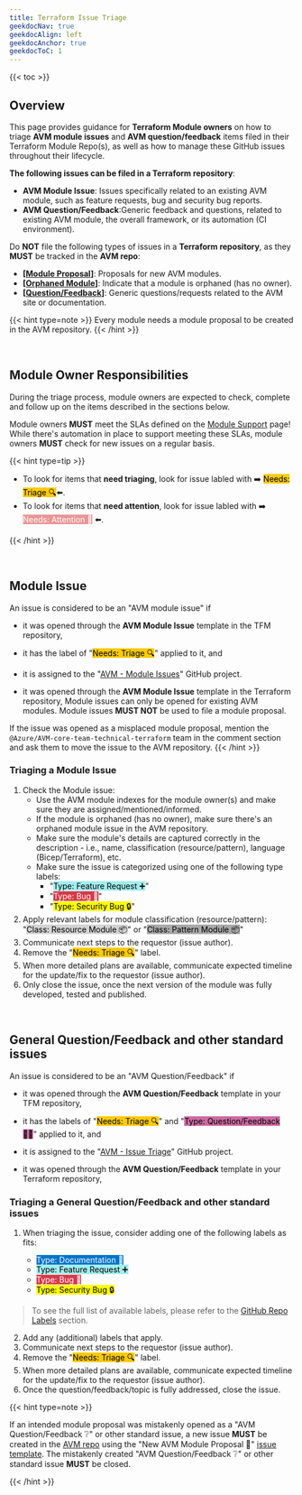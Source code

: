 ```yaml
---
title: Terraform Issue Triage
geekdocNav: true
geekdocAlign: left
geekdocAnchor: true
geekdocToC: 1
---
```


{{< toc >}}

## Overview

This page provides guidance for **Terraform Module owners** on how to triage **AVM module issues** and **AVM question/feedback** items filed in their Terraform Module Repo(s), as well as how to manage these GitHub issues throughout their lifecycle.

**The following issues can be filed in a Terraform repository**:

- **AVM Module Issue**: Issues specifically related to an existing AVM module, such as feature requests, bug and security bug reports.
- **AVM Question/Feedback**:Generic feedback and questions, related to existing AVM module, the overall framework, or its automation (CI environment).

Do **NOT** file the following types of issues in a **Terraform repository**, as they **MUST** be tracked in the **AVM repo**:

- **\[[Module Proposal](https://aka.ms/AVM/ModuleProposal)]**: Proposals for new AVM modules.
- **\[[Orphaned Module](https://aka.ms/AVM/OrphanedModule)]**: Indicate that a module is orphaned (has no owner).
- **\[[Question/Feedback](https://aka.ms/AVM/QuestionFeedback)]**: Generic questions/requests related to the AVM site or documentation.

{{< hint type=note >}}
Every module needs a module proposal to be created in the AVM repository.
{{< /hint >}}

<br>

## Module Owner Responsibilities

During the triage process, module owners are expected to check, complete and follow up on the items described in the sections below.

Module owners **MUST** meet the SLAs defined on the [Module Support](/Azure-Verified-Modules/help-support/module-support/) page! While there's automation in place to support meeting these SLAs, module owners **MUST** check for new issues on a regular basis.

{{< hint type=tip >}}

- To look for items that **need triaging**, look for issue labled with ➡️ <mark style="background-color:#FBCA04;">Needs: Triage 🔍</mark>⬅️.
- To look for items that **need attention**, look for issue labled with ➡️ <mark style="background-color:#E99695;color:white;">Needs: Attention 👋</mark> ⬅️.

{{< /hint >}}

<br>

## Module Issue

An issue is considered to be an "AVM module issue" if

- it was opened through the **AVM Module Issue** template in the TFM repository,
- it has the label of "<mark style="background-color:#FBCA04;">Needs: Triage 🔍</mark>" applied to it, and
- it is assigned to the "[AVM - Module Issues](https://github.com/orgs/Azure/projects/566)" GitHub project.

- it was opened through the **AVM Module Issue** template in the Terraform repository,
Module issues can only be opened for existing AVM modules. Module issues **MUST NOT** be used to file a module proposal.

If the issue was opened as a misplaced module proposal, mention the `@Azure/AVM-core-team-technical-terraform` team in the comment section and ask them to move the issue to the AVM repository.
{{< /hint >}}

### Triaging a Module Issue

1. Check the Module issue:
    - Use the AVM module indexes for the module owner(s) and make sure they are assigned/mentioned/informed.
    - If the module is orphaned (has no owner), make sure there's an orphaned module issue in the AVM repository.
    - Make sure the module's details are captured correctly in the description - i.e., name, classification (resource/pattern), language (Bicep/Terraform), etc.
    - Make sure the issue is categorized using one of the following type labels:
      - "<mark style="background-color:#A2EEEF;">Type: Feature Request ➕</mark>"
      - "<mark style="background-color:#D73A4A;color:white;">Type: Bug 🐛</mark>"
      - "<mark style="background-color:#FFFF00;">Type: Security Bug 🔒</mark>"
2. Apply relevant labels for module classification (resource/pattern): "<mark style="background-color:#D3D3D3;">Class: Resource Module 📦</mark>" or "<mark style="background-color:#A9A9A9;">Class: Pattern Module 📦</mark>"
3. Communicate next steps to the requestor (issue author).
4. Remove the "<mark style="background-color:#FBCA04;">Needs: Triage 🔍</mark>" label.
5. When more detailed plans are available, communicate expected timeline for the update/fix to the requestor (issue author).
6. Only close the issue, once the next version of the module was fully developed, tested and published.

<br>

## General Question/Feedback and other standard issues

An issue is considered to be an "AVM Question/Feedback" if

- it was opened through the **AVM Question/Feedback** template in your TFM repository,
- it has the labels of "<mark style="background-color:#FBCA04;">Needs: Triage 🔍</mark>" and "<mark style="background-color:#CB6BA2;">Type: Question/Feedback 🙋‍♀️</mark>" applied to it, and
- it is assigned to the "[AVM - Issue Triage](https://github.com/orgs/Azure/projects/538)" GitHub project.

- it was opened through the **AVM Question/Feedback** template in your Terraform repository,

### Triaging a General Question/Feedback and other standard issues

1. When triaging the issue, consider adding one of the following labels as fits:

    - <mark style="background-color:#0075CA;color:white;">Type: Documentation 📄</mark>
    - <mark style="background-color:#A2EEEF;">Type: Feature Request ➕</mark>
    - <mark style="background-color:#D73A4A;color:white;">Type: Bug 🐛</mark>
    - <mark style="background-color:#FFFF00;">Type: Security Bug 🔒</mark>

> To see the full list of available labels, please refer to the [GitHub Repo Labels](/Azure-Verified-Modules/specs/shared/#id-snfr23---category-contributionsupport---github-repo-labels) section.

2. Add any (additional) labels that apply.
3. Communicate next steps to the requestor (issue author).
4. Remove the "<mark style="background-color:#FBCA04;">Needs: Triage 🔍</mark>" label.
5. When more detailed plans are available, communicate expected timeline for the update/fix to the requestor (issue author).
6. Once the question/feedback/topic is fully addressed, close the issue.

{{< hint type=note >}}

If an intended module proposal was mistakenly opened as a "AVM Question/Feedback ❔" or other standard issue, a new issue **MUST** be created in the [AVM repo](https://aka.ms/AVM/repo) using the "New AVM Module Proposal 📝" [issue template](https://aka.ms/avm/moduleproposal). The mistakenly created "AVM Question/Feedback ❔" or other standard issue **MUST** be closed.

{{< /hint >}}
